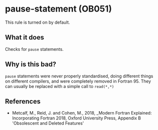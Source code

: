 # pause-statement (OB051)
This rule is turned on by default.

## What it does
Checks for `pause` statements.

## Why is this bad?
`pause` statements were never properly standardised, doing different things
on different compilers, and were completely removed in Fortran 95. They can
usually be replaced with a simple call to `read(*,*)`

## References
- Metcalf, M., Reid, J. and Cohen, M., 2018, _Modern Fortran Explained:
  Incorporating Fortran 2018, Oxford University Press, Appendix B
  'Obsolescent and Deleted Features'